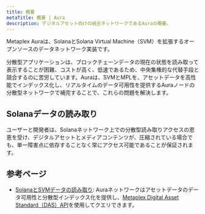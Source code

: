 ```yaml
---
title: 概要
metaTitle: 概要 | Aura
description: デジタルアセット向けの統合ネットワークであるAuraの概要。
---
```


Metaplex Auraは、SolanaとSolana Virtual Machine（SVM）を拡張するオープンソースのデータネットワーク実装です。

分散型アプリケーションは、ブロックチェーンデータの現在の状態を読み取って表示することが困難、コストが高く、低速であるため、中央集権的な代替手段と競合するのに苦労しています。Auraは、SVMとMPLを、アセットデータを高性能でインデックス化し、リアルタイムのデータ可用性を提供するAuraノードの分散型ネットワークで補完することで、これらの問題を解決します。

## Solanaデータの読み取り

ユーザーと開発者は、Solanaネットワーク上での分散型読み取りアクセスの恩恵を受け、デジタルアセットとメディアコンテンツが、圧縮されている場合でも、単一障害点に依存することなく常にアクセス可能であることが保証されます。

## 参考ページ

- [SolanaとSVMデータの読み取り](/jp/aura/reading-solana-and-svm-data): Auraネットワークはアセットデータのデータ可用性と分散型インデックス化を提供し、[Metaplex Digital Asset Standard（DAS）API](/jp/das-api)を使用してクエリできます。